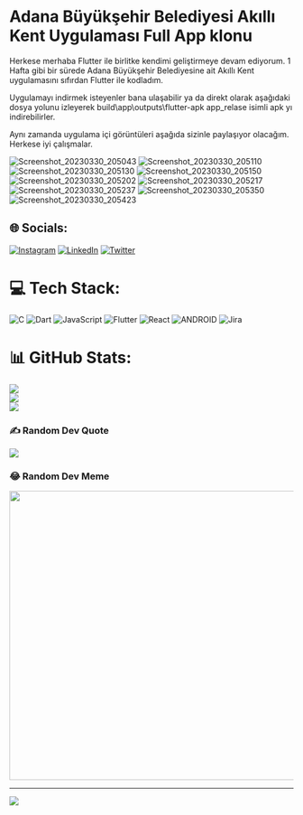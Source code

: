 # Adana Büyükşehir Belediyesi Akıllı Kent Uygulaması Full App klonu

Herkese merhaba Flutter ile birlitke kendimi geliştirmeye devam ediyorum. 1 Hafta gibi bir sürede Adana Büyükşehir Belediyesine ait Akıllı Kent uygulamasını sıfırdan Flutter ile kodladım.

Uygulamayı indirmek isteyenler bana ulaşabilir ya da 
direkt olarak aşağıdaki dosya yolunu izleyerek 
build\app\outputs\flutter-apk app_relase isimli apk yı indirebilirler.

Aynı zamanda uygulama içi görüntüleri aşağıda sizinle paylaşıyor olacağım. Herkese iyi çalışmalar.



![Screenshot_20230330_205043](https://user-images.githubusercontent.com/99503700/228924109-967bd66a-ae40-465d-a18b-22d335b4f2b2.png)
![Screenshot_20230330_205110](https://user-images.githubusercontent.com/99503700/228924112-28414c68-b532-444e-84c7-a8d49d7fa1cb.png)
![Screenshot_20230330_205130](https://user-images.githubusercontent.com/99503700/228924115-76348718-0939-4629-8a2a-5b53833713fd.png)
![Screenshot_20230330_205150](https://user-images.githubusercontent.com/99503700/228924119-4fa0bc01-5e1a-49ec-bc18-cba7ce6a96a9.png)
![Screenshot_20230330_205202](https://user-images.githubusercontent.com/99503700/228924123-c2eaf10d-ae55-4697-975b-c1c15228a1bb.png)
![Screenshot_20230330_205217](https://user-images.githubusercontent.com/99503700/228924125-66c83345-84ac-459d-af90-4af99b2c0108.png)
![Screenshot_20230330_205237](https://user-images.githubusercontent.com/99503700/228924133-c7fb5543-fe28-4902-becb-d2faef44fecb.png)
![Screenshot_20230330_205350](https://user-images.githubusercontent.com/99503700/228924139-0c6916ee-8b51-4b0f-bf12-fb2e8a125ab8.png)
![Screenshot_20230330_205423](https://user-images.githubusercontent.com/99503700/228924151-f17f5078-e1ed-4452-a55d-4f001ba348ed.png)

## 🌐 Socials:
[![Instagram](https://img.shields.io/badge/Instagram-%23E4405F.svg?logo=Instagram&logoColor=white)](https://instagram.com/janberkaltay) 
[![LinkedIn](https://img.shields.io/badge/LinkedIn-%230077B5.svg?logo=linkedin&logoColor=white)](https://www.linkedin.com/in/janberkaltay/) 
[![Twitter](https://img.shields.io/badge/Twitter-%231DA1F2.svg?logo=Twitter&logoColor=white)](https://twitter.com/janberkaltay) 

# 💻 Tech Stack:
![C](https://img.shields.io/badge/c-%2300599C.svg?style=for-the-badge&logo=c&logoColor=white) ![Dart](https://img.shields.io/badge/dart-%230175C2.svg?style=for-the-badge&logo=dart&logoColor=white) ![JavaScript](https://img.shields.io/badge/javascript-%23323330.svg?style=for-the-badge&logo=javascript&logoColor=%23F7DF1E) ![Flutter](https://img.shields.io/badge/Flutter-%2302569B.svg?style=for-the-badge&logo=Flutter&logoColor=white) ![React](https://img.shields.io/badge/react-%2320232a.svg?style=for-the-badge&logo=react&logoColor=%2361DAFB) ![ANDROID](https://img.shields.io/badge/android-%2320232a.svg?style=for-the-badge&logo=android&logoColor=%a4c639) ![Jira](https://img.shields.io/badge/jira-%230A0FFF.svg?style=for-the-badge&logo=jira&logoColor=white)
# 📊 GitHub Stats:
![](https://github-readme-stats.vercel.app/api?username=janberkaltay&theme=dark&hide_border=false&include_all_commits=true&count_private=false)<br/>
![](https://github-readme-streak-stats.herokuapp.com/?user=janberkaltay&theme=dark&hide_border=false)<br/>
![](https://github-readme-stats.vercel.app/api/top-langs/?username=janberkaltay&theme=dark&hide_border=false&include_all_commits=true&count_private=false&layout=compact)

### ✍️ Random Dev Quote
![](https://quotes-github-readme.vercel.app/api?type=horizontal&theme=radical)

### 😂 Random Dev Meme
<img src="https://rm.up.railway.app/" width="512px"/>

---
[![](https://visitcount.itsvg.in/api?id=janberkaltay&icon=2&color=2)](https://visitcount.itsvg.in)

<!-- Proudly created with GPRM ( https://gprm.itsvg.in ) -->

